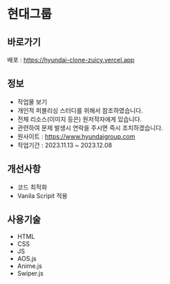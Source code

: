 # 현대그룹

## 바로가기
배포 : https://hyundai-clone-zuicy.vercel.app
## 정보

- 작업물 보기
- 개인적 퍼블리싱 스터디를 위해서 참조하였습니다.
- 전체 리소스(이미지 등은) 원저작자에게 있습니다.
- 관련하여 문제 발생시 연락을 주시면 즉시 조치하겠습니다.
- 원사이트 : https://www.hyundaigroup.com
- 작업기간 : 2023.11.13 ~ 2023.12.08

## 개선사항

- 코드 최적화
- Vanila Scripit 적용

## 사용기술

- HTML
- CSS
- JS
- AOS.js
- Anime.js
- Swiper.js
